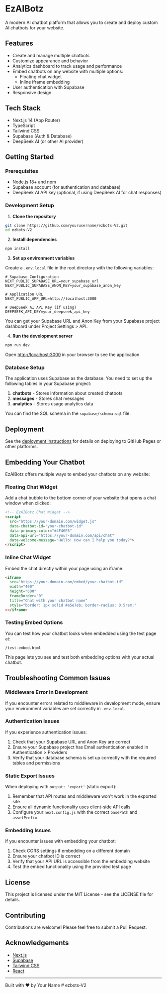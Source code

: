# EzAIBotz

A modern AI chatbot platform that allows you to create and deploy custom AI chatbots for your website.

## Features

- Create and manage multiple chatbots
- Customize appearance and behavior
- Analytics dashboard to track usage and performance
- Embed chatbots on any website with multiple options:
  - Floating chat widget
  - Inline iframe embedding
- User authentication with Supabase
- Responsive design

## Tech Stack

- Next.js 14 (App Router)
- TypeScript
- Tailwind CSS
- Supabase (Auth & Database)
- DeepSeek AI (or other AI provider)

## Getting Started

### Prerequisites

- Node.js 18+ and npm
- Supabase account (for authentication and database)
- DeepSeek AI API key (optional, if using DeepSeek AI for chat responses)

### Development Setup

1. **Clone the repository**

```bash
git clone https://github.com/yourusername/ezbots-V2.git
cd ezbots-V2
```

2. **Install dependencies**

```bash
npm install
```

3. **Set up environment variables**

Create a `.env.local` file in the root directory with the following variables:

```
# Supabase Configuration
NEXT_PUBLIC_SUPABASE_URL=your_supabase_url
NEXT_PUBLIC_SUPABASE_ANON_KEY=your_supabase_anon_key

# Application URL
NEXT_PUBLIC_APP_URL=http://localhost:3000

# DeepSeek AI API Key (if using)
DEEPSEEK_API_KEY=your_deepseek_api_key
```

You can get your Supabase URL and Anon Key from your Supabase project dashboard under Project Settings > API.

4. **Run the development server**

```bash
npm run dev
```

Open [http://localhost:3000](http://localhost:3000) in your browser to see the application.

### Database Setup

The application uses Supabase as the database. You need to set up the following tables in your Supabase project:

1. **chatbots** - Stores information about created chatbots
2. **messages** - Stores chat messages
3. **analytics** - Stores usage analytics data

You can find the SQL schema in the `supabase/schema.sql` file.

## Deployment

See the [deployment instructions](DEPLOY-INSTRUCTIONS.md) for details on deploying to GitHub Pages or other platforms.

## Embedding Your Chatbot

EzAIBotz offers multiple ways to embed your chatbots on any website:

### Floating Chat Widget

Add a chat bubble to the bottom corner of your website that opens a chat window when clicked:

```html
<!-- EzAIBotz Chat Widget -->
<script 
  src="https://your-domain.com/widget.js" 
  data-chatbot-id="your-chatbot-id"
  data-primary-color="#4F46E5" 
  data-api-url="https://your-domain.com/api/chat"
  data-welcome-message="Hello! How can I help you today?">
</script>
```

### Inline Chat Widget

Embed the chat directly within your page using an iframe:

```html
<iframe
  src="https://your-domain.com/embed/your-chatbot-id"
  width="400"
  height="600"
  frameBorder="0"
  title="Chat with your chatbot name"
  style="border: 1px solid #e5e7eb; border-radius: 0.5rem;"
></iframe>
```

### Testing Embed Options

You can test how your chatbot looks when embedded using the test page at:
```
/test-embed.html
```

This page lets you see and test both embedding options with your actual chatbot.

## Troubleshooting Common Issues

### Middleware Error in Development

If you encounter errors related to middleware in development mode, ensure your environment variables are set correctly in `.env.local`.

### Authentication Issues

If you experience authentication issues:

1. Check that your Supabase URL and Anon Key are correct
2. Ensure your Supabase project has Email authentication enabled in Authentication > Providers
3. Verify that your database schema is set up correctly with the required tables and permissions

### Static Export Issues

When deploying with `output: 'export'` (static export):

1. Remember that API routes and middleware won't work in the exported site
2. Ensure all dynamic functionality uses client-side API calls
3. Configure your `next.config.js` with the correct `basePath` and `assetPrefix`

### Embedding Issues

If you encounter issues with embedding your chatbot:

1. Check CORS settings if embedding on a different domain
2. Ensure your chatbot ID is correct
3. Verify that your API URL is accessible from the embedding website
4. Test the embed functionality using the provided test page

## License

This project is licensed under the MIT License - see the LICENSE file for details.

## Contributing

Contributions are welcome! Please feel free to submit a Pull Request.

## Acknowledgements

- [Next.js](https://nextjs.org/)
- [Supabase](https://supabase.io/)
- [Tailwind CSS](https://tailwindcss.com/)
- [React](https://reactjs.org/)

---

Built with ❤️ by Your Name #   e z b o t s - V 2 
 
 